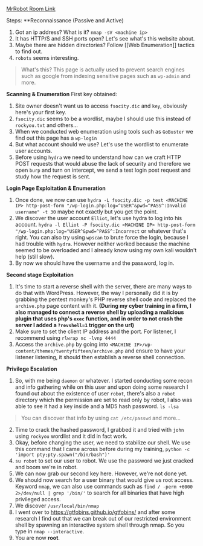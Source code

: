 [MrRobot Room Link](https://tryhackme.com/room/mrrobot)

Steps:
**Reconnaissance (Passive and Active)
1. Got an ip address? What is it? `nmap -sV <machine ip>` 
2. It has HTTP/S and SSH ports open? Let's see what's this website about.
3. Maybe there are hidden directories? Follow [[Web Enumeration]] tactics to find out.
4. `robots` seems interesting. 
> What's this? This page is actually used to prevent search engines such as google from indexing sensitive pages such as `wp-admin` and more. 

**Scanning & Enumeration**
First key obtained:
1. Site owner doesn't want us to access `fsocity.dic` and `key`, obviously here's your first key.
2. `fsocity.dic` seems to be a wordlist, maybe I should use this instead of `rockyou.txt` and others...
3. When we conducted web enumeration using tools such as `GoBuster` we find out this page has a `wp-login`
4. But what account should we use? Let's use the wordlist to enumerate user accounts.
5. Before using `hydra` we need to understand how can we craft HTTP POST requests that would abuse the lack of security and therefore we open `burp` and turn on intercept, we send a test login post request and study how the request is sent.

**Login Page Exploitation & Enumeration**
1. Once done, we now can use `hydra -L fsocity.dic -p test <MACHINE IP> http-post-form "/wp-login.php:log=^USER^&pwd=^PASS^:Invalid username" -t 30` maybe not exactly but you get the point.
2. We discover the user account `Elliot`, let's use hydra to log into his account. `hydra -l Elliot -P fsocity.dic <MACHINE IP> http-post-form "/wp-login.php:log=^USER^&pwd=^PASS^:Incorrect` or whatever that's right. You can also try using `wpscan` to brute force the login, because I had trouble with `hydra`. However neither worked because the machine seemed to be overloaded and I already know using my own kali wouldn't help (still slow).
3. By now we should have the username and the password, log in.

**Second stage Exploitation**
1. It's time to start a reverse shell with the server, there are many ways to do that with WordPress. However, the way I personally did it is by grabbing the pentest monkey's PHP reverse shell code and replaced the `archive.php` page content with it. **(During my cyber training in a firm, I also managed to connect a reverse shell by uploading a malicious plugin that uses php's `exec` function, and in order to not crash the server I added a `?revshell=1` trigger on the url)**
2. Make sure to set the client IP address and the port. For listener, I recommend using `rlwrap nc -lvnp 4444`
3. Access the `archive.php` by going into `<MACHINE IP>/wp-content/themes/twentyfifteen/archive.php` and ensure to have your listener listening, it should then establish a reverse shell connection.

**Privilege Escalation**
1. So, with me being `daemon` or whatever. I started conducting some recon and info gathering while on this user and upon doing some research I found out about the existence of user `robot`, there's also a `robot` directory which the permission are set to read only by robot, I also was able to see it had a key inside and a MD5 hash password. `ls -lsa`
> You can discover that info by using `cat /etc/passwd` and more...
2. Time to crack the hashed password, I grabbed it and tried with `john` using `rockyou` wordlist and it did in fact work.
3. Okay, before changing the user, we need to stabilize our shell. We use this command that I came across before during my training, `python -c 'import pty;pty.spawn("/bin/bash")'`
4. `su robot` to set our user to robot. We use the password we just cracked and boom we're in robot.
5. We can now grab our second key here. However, we're not done yet.
6. We should now search for a user binary that would give us root access. Keyword `nmap`, we  can also use commands such as `find / -perm +6000 2>/dev/null | grep '/bin/'` to search for all binaries that have high privileged access.
7. We discover `/usr/local/bin/nmap`
8. I went over to https://gtfobins.github.io/gtfobins/ and after some research I find out that we can break out of our restricted environment shell by spawning an interactive system shell through nmap. So you type in `nmap --interactive`.
9. You are now **root**.
